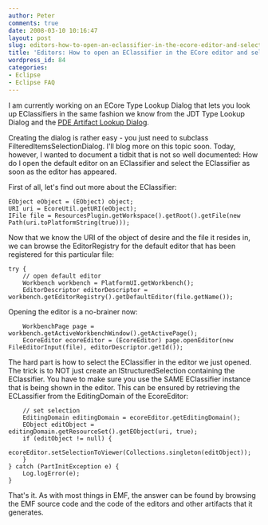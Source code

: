 ```yaml
---
author: Peter
comments: true
date: 2008-03-10 10:16:47
layout: post
slug: editors-how-to-open-an-eclassifier-in-the-ecore-editor-and-selecting-it
title: 'Editors: How to open an EClassifier in the ECore editor and selecting it'
wordpress_id: 84
categories:
- Eclipse
- Eclipse FAQ
---
```


I am currently working on an ECore Type Lookup Dialog that lets you look up EClassifiers in the same fashion we know from the JDT Type Lookup Dialog and the [PDE Artifact Lookup Dialog](http://mea-bloga.blogspot.com/2008/02/quickly-access-exported-packages.html).

Creating the dialog is rather easy - you just need to subclass FilteredItemsSelectionDialog. I'll blog more on this topic soon. Today, however, I wanted to document a tidbit that is not so well documented: How do I open the default editor on an EClassifier and select the EClassifier as soon as the editor has appeared.

First of all, let's find out more about the EClassifier:

    
    EObject eObject = (EObject) object; 
    URI uri = EcoreUtil.getURI(eObject); 
    IFile file = ResourcesPlugin.getWorkspace().getRoot().getFile(new Path(uri.toPlatformString(true)));


Now that we know the URI of the object of desire and the file it resides in, we can browse the EditorRegistry for the default editor that has been registered for this particular file:

    
    
    try { 
        // open default editor 
        Workbench workbench = PlatformUI.getWorkbench(); 
        EditorDescriptor editorDescriptor = workbench.getEditorRegistry().getDefaultEditor(file.getName());


Opening the editor is a no-brainer now:

    
    
        WorkbenchPage page = workbench.getActiveWorkbenchWindow().getActivePage(); 
        EcoreEditor ecoreEditor = (EcoreEditor) page.openEditor(new FileEditorInput(file), editorDescriptor.getId());


The hard part is how to select the EClassifier in the editor we just opened. The trick is to NOT just create an IStructuredSelection containing the EClassifier. You have to make sure you use the SAME EClassifier instance that is being shown in the editor. This can be ensured by retrieving the ECLassifier from the EditingDomain of the EcoreEditor:

    
    
        // set selection 
        EditingDomain editingDomain = ecoreEditor.getEditingDomain(); 
        EObject editObject = editingDomain.getResourceSet().getEObject(uri, true); 
        if (editObject != null) { 
            ecoreEditor.setSelectionToViewer(Collections.singleton(editObject)); 
        } 
    } catch (PartInitException e) { 
        Log.logError(e); 
    }


That's it. As with most things in EMF, the answer can be found by browsing the EMF source code and the code of the editors and other artifacts that it generates.
